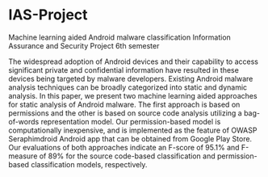 # IAS-Project
Machine learning aided Android malware classification
Information Assurance and Security Project 6th semester

The widespread adoption of Android devices and their capability to access significant private and confidential information have resulted in these devices being targeted by malware developers. Existing Android malware analysis techniques can be broadly categorized
into static and dynamic analysis. In this paper, we present two machine learning aided approaches for static analysis of Android malware. The first approach is based on permissions
and the other is based on source code analysis utilizing a bag-of-words representation
model. Our permission-based model is computationally inexpensive, and is implemented
as the feature of OWASP Seraphimdroid Android app that can be obtained from Google
Play Store. Our evaluations of both approaches indicate an F-score of 95.1% and F-measure
of 89% for the source code-based classification and permission-based classification models,
respectively.
